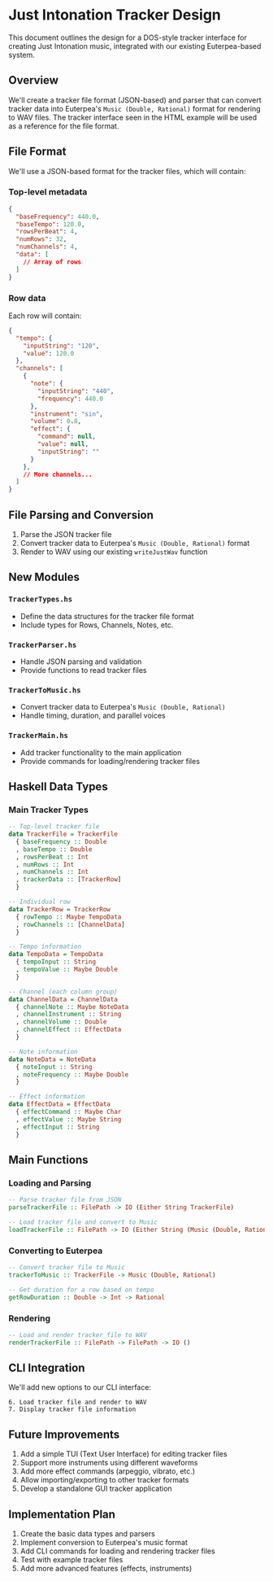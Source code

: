 # Just Intonation Tracker Design

This document outlines the design for a DOS-style tracker interface for creating Just Intonation music, integrated with our existing Euterpea-based system.

## Overview

We'll create a tracker file format (JSON-based) and parser that can convert tracker data into Euterpea's `Music (Double, Rational)` format for rendering to WAV files. The tracker interface seen in the HTML example will be used as a reference for the file format.

## File Format

We'll use a JSON-based format for the tracker files, which will contain:

### Top-level metadata
```json
{
  "baseFrequency": 440.0,
  "baseTempo": 120.0,
  "rowsPerBeat": 4,
  "numRows": 32,
  "numChannels": 4,
  "data": [
    // Array of rows
  ]
}
```

### Row data
Each row will contain:
```json
{
  "tempo": {
    "inputString": "120", 
    "value": 120.0
  },
  "channels": [
    {
      "note": {
        "inputString": "440", 
        "frequency": 440.0
      },
      "instrument": "sin",
      "volume": 0.8,
      "effect": {
        "command": null,
        "value": null,
        "inputString": ""
      }
    },
    // More channels...
  ]
}
```

## File Parsing and Conversion

1. Parse the JSON tracker file
2. Convert tracker data to Euterpea's `Music (Double, Rational)` format
3. Render to WAV using our existing `writeJustWav` function

## New Modules

### `TrackerTypes.hs`
- Define the data structures for the tracker file format
- Include types for Rows, Channels, Notes, etc.

### `TrackerParser.hs`
- Handle JSON parsing and validation
- Provide functions to read tracker files

### `TrackerToMusic.hs`
- Convert tracker data to Euterpea's `Music (Double, Rational)`
- Handle timing, duration, and parallel voices

### `TrackerMain.hs`
- Add tracker functionality to the main application
- Provide commands for loading/rendering tracker files

## Haskell Data Types

### Main Tracker Types
```haskell
-- Top-level tracker file
data TrackerFile = TrackerFile
  { baseFrequency :: Double
  , baseTempo :: Double
  , rowsPerBeat :: Int
  , numRows :: Int 
  , numChannels :: Int
  , trackerData :: [TrackerRow]
  }

-- Individual row
data TrackerRow = TrackerRow
  { rowTempo :: Maybe TempoData
  , rowChannels :: [ChannelData]
  }

-- Tempo information
data TempoData = TempoData
  { tempoInput :: String
  , tempoValue :: Maybe Double
  }

-- Channel (each column group)
data ChannelData = ChannelData
  { channelNote :: Maybe NoteData
  , channelInstrument :: String
  , channelVolume :: Double
  , channelEffect :: EffectData
  }

-- Note information
data NoteData = NoteData
  { noteInput :: String
  , noteFrequency :: Maybe Double
  }

-- Effect information
data EffectData = EffectData
  { effectCommand :: Maybe Char
  , effectValue :: Maybe String
  , effectInput :: String
  }
```

## Main Functions

### Loading and Parsing
```haskell
-- Parse tracker file from JSON
parseTrackerFile :: FilePath -> IO (Either String TrackerFile)

-- Load tracker file and convert to Music
loadTrackerFile :: FilePath -> IO (Either String (Music (Double, Rational)))
```

### Converting to Euterpea
```haskell
-- Convert tracker file to Music
trackerToMusic :: TrackerFile -> Music (Double, Rational)

-- Get duration for a row based on tempo
getRowDuration :: Double -> Int -> Rational
```

### Rendering
```haskell
-- Load and render tracker file to WAV
renderTrackerFile :: FilePath -> FilePath -> IO ()
```

## CLI Integration

We'll add new options to our CLI interface:
```
6. Load tracker file and render to WAV
7. Display tracker file information
```

## Future Improvements

1. Add a simple TUI (Text User Interface) for editing tracker files
2. Support more instruments using different waveforms
3. Add more effect commands (arpeggio, vibrato, etc.)
4. Allow importing/exporting to other tracker formats
5. Develop a standalone GUI tracker application

## Implementation Plan

1. Create the basic data types and parsers
2. Implement conversion to Euterpea's music format
3. Add CLI commands for loading and rendering tracker files
4. Test with example tracker files
5. Add more advanced features (effects, instruments)